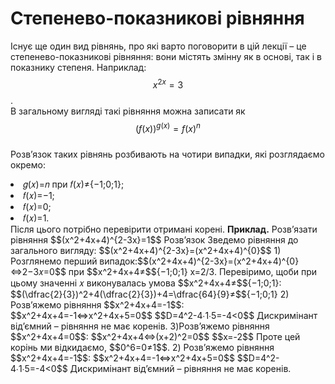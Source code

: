 # Степенево-показникові рівняння

Існує ще один вид рівнянь, про які варто поговорити в цій лекції – це степенево-показникові
рівняння: вони містять змінну як в основі, так і в показнику степеня. Наприклад: $$x^{2x}=3$$   .     
В загальному вигляді такі рівняння можна записати як        
$$(f(x))^{g(x)}=f(x)^n$$        
Розв’язок таких рівнянь розбивають на чотири випадки, які розглядаємо окремо:     
<li>𝑔(𝑥)=𝑛 при 𝑓(𝑥)≠{−1;0;1};</li>
<li>𝑓(𝑥)=−1;</li>
<li>𝑓(𝑥)=0;</li>
<li>𝑓(𝑥)=1.</li>      
Після цього потрібно перевірити отримані корені.        
<b>Приклад.</b>         
Розв’язати рівняння $$(x^2+4x+4)^{2-3x}=1$$     
Розв’язок       
Зведемо рівняння до загального вигляду: $$(x^2+4x+4)^{2-3x}=(x^2+4x+4)^{0}$$
1) Розглянемо перший випадок:$$(x^2+4x+4)^{2-3x}=(x^2+4x+4)^{0}⇔2−3𝑥=0$$ при $$x^2+4x+4≠$${−1;0;1}
x=2/3.
Перевіримо, щоби при цьому значенні 𝑥 виконувалась умова $$x^2+4x+4≠$${−1;0;1}:      
$$(\dfrac{2}{3})^2+4(\dfrac{2}{3})+4=\dfrac{64}{9}≠$${−1;0;1}       
2) Розв’яжемо рівняння $$x^2+4x+4=-1$$:     
$$x^2+4x+4=-1⇔x^2+4x+5=0$$      
$$D=4^2-4∙1∙5=-4<0$$        
Дискримінант від’ємний – рівняння не має коренів.
3)Розв’яжемо рівняння $$x^2+4x+4=0$$:       
$$x^2+4x+4⇔(x+2)^2=0$$          
$$x=-2$$    
Проте цей корінь ми відкидаємо, $$0^6=0≠1$$.
2) Розв’яжемо рівняння $$x^2+4x+4=-1$$:     
$$x^2+4x+4=-1⇔x^2+4x+5=0$$      
$$D=4^2-4∙1∙5=-4<0$$        
Дискримінант від’ємний – рівняння не має коренів.
